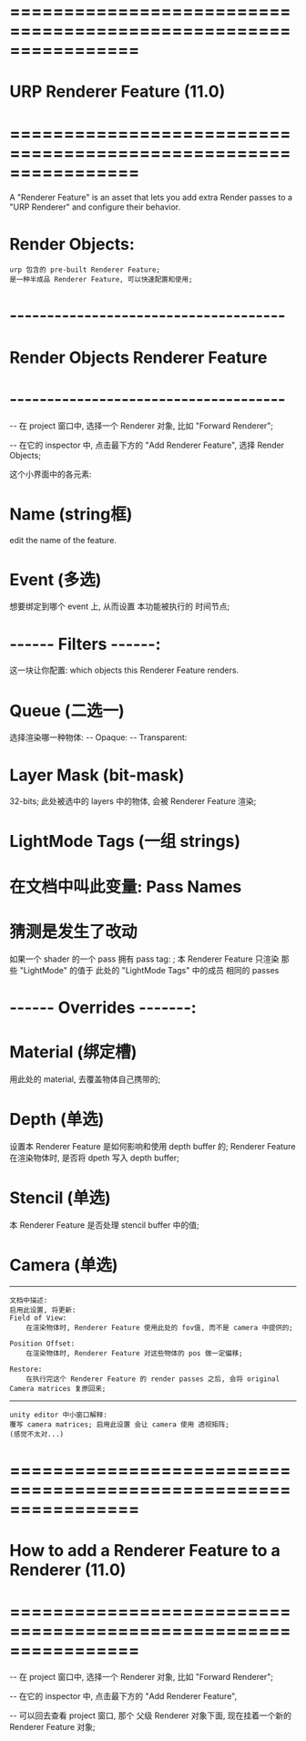 # ================================================================ #
#        URP Renderer Feature   (11.0)
# ================================================================ #

A "Renderer Feature" is an asset that lets you add extra Render passes to a "URP Renderer" and configure their behavior.


# Render Objects:
    urp 包含的 pre-built Renderer Feature;
    是一种半成品 Renderer Feature, 可以快速配置和使用;



# ------------------------------------- #
#      Render Objects Renderer Feature
# ------------------------------------- #
-- 在 project 窗口中, 选择一个 Renderer 对象, 比如 "Forward Renderer";

-- 在它的 inspector 中, 点击最下方的 "Add Renderer Feature", 选择 Render Objects;

这个小界面中的各元素:

# Name (string框)
edit the name of the feature.

# Event (多选)
想要绑定到哪个 event 上, 从而设置 本功能被执行的 时间节点;

# ------ Filters ------:
这一块让你配置: which objects this Renderer Feature renders.

# Queue (二选一)
选择渲染哪一种物体:
-- Opaque:
-- Transparent:

# Layer Mask (bit-mask)
32-bits;
此处被选中的 layers 中的物体, 会被 Renderer Feature 渲染;


# LightMode Tags (一组 strings)
# 在文档中叫此变量: Pass Names
# 猜测是发生了改动
如果一个 shader 的一个 pass 拥有 pass tag: ;
本 Renderer Feature 只渲染 那些 "LightMode" 的值于 此处的 "LightMode Tags" 中的成员 相同的 passes


# ------ Overrides -------:

# Material (绑定槽)
用此处的 material, 去覆盖物体自己携带的;

# Depth (单选)
设置本 Renderer Feature 是如何影响和使用 depth buffer 的;
Renderer Feature 在渲染物体时, 是否将 dpeth 写入 depth buffer;

# Stencil (单选)
本 Renderer Feature 是否处理 stencil buffer 中的值;

# Camera (单选)

---
    文档中描述:
    启用此设置, 将更新:
    Field of View: 
        在渲染物体时, Renderer Feature 使用此处的 fov值, 而不是 camera 中提供的;

    Position Offset: 
        在渲染物体时, Renderer Feature 对这些物体的 pos 做一定偏移;

    Restore: 
        在执行完这个 Renderer Feature 的 render passes 之后, 会将 original Camera matrices 复原回来;

---
    unity editor 中小窗口解释:
    覆写 camera matrices; 启用此设置 会让 camera 使用 透视矩阵;
    (感觉不太对...)


# ================================================================ #
#       How to add a Renderer Feature to a Renderer   (11.0)
# ================================================================ #

-- 在 project 窗口中, 选择一个 Renderer 对象, 比如 "Forward Renderer";

-- 在它的 inspector 中, 点击最下方的 "Add Renderer Feature", 

-- 可以回去查看 project 窗口, 那个 父级 Renderer 对象下面, 现在挂着一个新的 Renderer Feature 对象;










